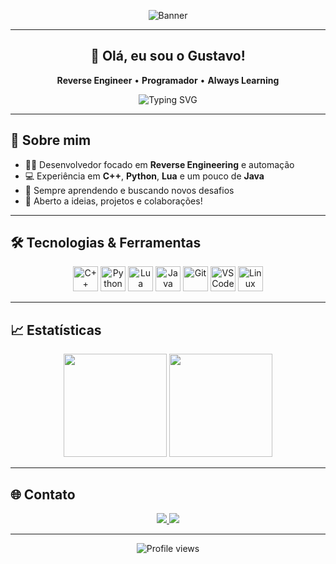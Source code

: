 <!-- Banner animado ou estático (opcional) -->
<p align="center">
  <img src="https://capsule-render.vercel.app/api?type=waving&color=0:7F7FD5,100:86A8E7,100:91EAE4&height=180&section=header&text=Gustavo%20Henrique%20Puhlmann&fontSize=38&fontAlignY=35&desc=Reverse%20Engineer%20%7C%20Programmer%20%7C%20Always%20Learning&descSize=18&descAlignY=55" alt="Banner"/>
</p>

---

<h2 align="center">👋 Olá, eu sou o Gustavo!</h2>

<p align="center">
  <b>Reverse Engineer</b> • <b>Programador</b> • <b>Always Learning</b>
</p>

<p align="center">
  <img src="https://readme-typing-svg.demolab.com?font=Fira+Code&weight=500&size=22&pause=1000&color=7F7FD5&center=true&vCenter=true&width=435&lines=Bem-vindo+ao+meu+GitHub!;C%2B%2B%2C+Python%2C+Lua%2C+Java...;Projetos+de+Reverse+Engineering;Sempre+aprendendo+e+colaborando!" alt="Typing SVG" />
</p>

---

## 🚀 Sobre mim

- 👨‍💻 Desenvolvedor focado em **Reverse Engineering** e automação
- 💻 Experiência em **C++**, **Python**, **Lua** e um pouco de **Java**
- 🧠 Sempre aprendendo e buscando novos desafios
- 🤝 Aberto a ideias, projetos e colaborações!

---

## 🛠️ Tecnologias & Ferramentas

<p align="center">
  <img src="https://cdn.jsdelivr.net/gh/devicons/devicon/icons/cplusplus/cplusplus-original.svg" width="40" alt="C++"/>
  <img src="https://cdn.jsdelivr.net/gh/devicons/devicon/icons/python/python-original.svg" width="40" alt="Python"/>
  <img src="https://cdn.jsdelivr.net/gh/devicons/devicon/icons/lua/lua-original.svg" width="40" alt="Lua"/>
  <img src="https://cdn.jsdelivr.net/gh/devicons/devicon/icons/java/java-original.svg" width="40" alt="Java"/>
  <img src="https://cdn.jsdelivr.net/gh/devicons/devicon/icons/git/git-original.svg" width="40" alt="Git"/>
  <img src="https://cdn.jsdelivr.net/gh/devicons/devicon/icons/vscode/vscode-original.svg" width="40" alt="VSCode"/>
  <img src="https://cdn.jsdelivr.net/gh/devicons/devicon/icons/linux/linux-original.svg" width="40" alt="Linux"/>
</p>

---

## 📈 Estatísticas

<p align="center">
  <img src="https://github-readme-stats.vercel.app/api?username=gustavohenrip&show_icons=true&theme=dracula&hide_border=true" height="165"/>
  <img src="https://github-readme-stats.vercel.app/api/top-langs/?username=gustavohenrip&layout=compact&langs_count=8&theme=dracula&hide_border=true" height="165"/>
</p>

---

## 🌐 Contato

<p align="center">
  <a href="mailto:gustavohpuhlmann@hotmail.com">
    <img src="https://img.shields.io/badge/Gmail-D14836?style=for-the-badge&logo=gmail&logoColor=white">
  </a>
  <a href="https://www.linkedin.com/in/gustavohpuhlmann/">
    <img src="https://img.shields.io/badge/LinkedIn-0077B5?style=for-the-badge&logo=linkedin&logoColor=white">
  </a>
</p>

---

<p align="center">
  <img src="https://komarev.com/ghpvc/?username=gustavohenrip&color=blueviolet" alt="Profile views"/>
</p>
